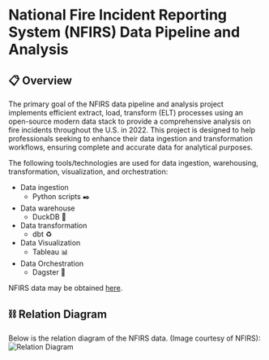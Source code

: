# National Fire Incident Reporting System (NFIRS) Data Pipeline and Analysis
## :clipboard: Overview
The primary goal of the NFIRS data pipeline and analysis project implements efficient extract, load, transform (ELT) processes using an open-source modern data stack to provide a comprehensive analysis on fire incidents throughout the U.S. in 2022. This project is designed to help professionals seeking to enhance their data ingestion and transformation workflows, ensuring complete and accurate data for analytical purposes.

The following tools/technologies are used for data ingestion, warehousing, transformation, visualization, and orchestration:
- Data ingestion
  - Python scripts ✒️
- Data warehouse
  - DuckDB 🦆
- Data transformation
  - dbt ♻️
- Data Visualization
  - Tableau 📊
- Data Orchestration
    - Dagster 🎻

NFIRS data may be obtained [here](https://www.fema.gov/about/openfema/data-sets/fema-usfa-nfirs-annual-data).

## ⛓️ Relation Diagram
Below is the relation diagram of the NFIRS data. (Image courtesy of NFIRS):
![Relation Diagram](path/to/your/relation_diagram.jpg)
